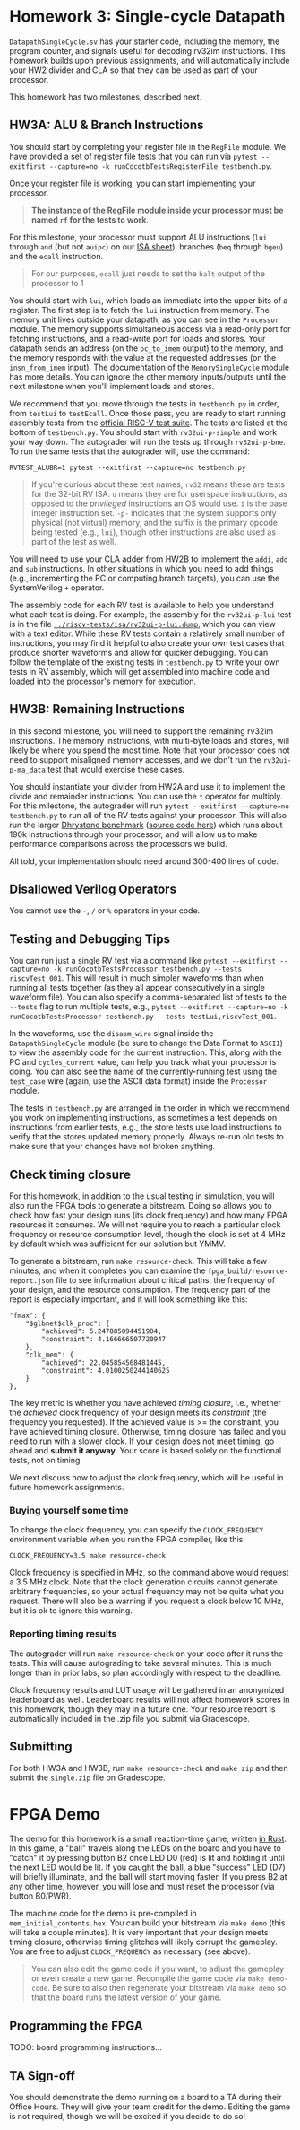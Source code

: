 # Homework 3: Single-cycle Datapath

`DatapathSingleCycle.sv` has your starter code, including the memory, the program counter, and signals useful for decoding rv32im instructions. This homework builds upon previous assignments, and will automatically include your HW2 divider and CLA so that they can be used as part of your processor.

This homework has two milestones, described next.

## HW3A: ALU & Branch Instructions

You should start by completing your register file in the `RegFile` module. We have provided a set of register file tests that you can run via `pytest --exitfirst --capture=no -k runCocotbTestsRegisterFile testbench.py`.

Once your register file is working, you can start implementing your processor. 

> **The instance of the RegFile module inside your processor must be named `rf` for the tests to work**.

For this milestone, your processor must support ALU instructions (`lui` through `and` (but not `auipc`) on our [ISA sheet](../riscv%20isa%20reference%20sheet.pdf)), branches (`beq` through `bgeu`) and the `ecall` instruction.

> For our purposes, `ecall` just needs to set the `halt` output of the processor to 1

You should start with `lui`, which loads an immediate into the upper bits of a register. The first step is to fetch the `lui` instruction from memory. The memory unit lives outside your datapath, as you can see in the `Processor` module. The memory supports simultaneous access via a read-only port for fetching instructions, and a read-write port for loads and stores. Your datapath sends an address (on the `pc_to_imem` output) to the memory, and the memory responds with the value at the requested addresses (on the `insn_from_imem` input). The documentation of the `MemorySingleCycle` module has more details. You can ignore the other memory inputs/outputs until the next milestone when you'll implement loads and stores.

We recommend that you move through the tests in `testbench.py` in order, from `testLui` to `testEcall`. Once those pass, you are ready to start running assembly tests from the [official RISC-V test suite](https://github.com/riscv-software-src/riscv-tests). The tests are listed at the bottom of `testbench.py`. You should start with `rv32ui-p-simple` and work your way down. The autograder will run the tests up through `rv32ui-p-bne`. To run the same tests that the autograder will, use the command:

```
RVTEST_ALUBR=1 pytest --exitfirst --capture=no testbench.py
```

> If you're curious about these test names, `rv32` means these are tests for the 32-bit RV ISA. `u` means they are for userspace instructions, as opposed to the *privileged* instructions an OS would use. `i` is the base integer instruction set. `-p-` indicates that the system supports only physical (not virtual) memory, and the suffix is the primary opcode being tested (e.g., `lui`), though other instructions are also used as part of the test as well.

You will need to use your CLA adder from HW2B to implement the `addi`, `add` and `sub` instructions. In other situations in which you need to add things (e.g., incrementing the PC or computing branch targets), you can use the SystemVerilog `+` operator.

The assembly code for each RV test is available to help you understand what each test is doing. For example, the assembly for the `rv32ui-p-lui` test is in the file [`../riscv-tests/isa/rv32ui-p-lui.dump`](../riscv-tests/isa/rv32ui-p-lui.dump), which you can view with a text editor. While these RV tests contain a relatively small number of instructions, you may find it helpful to also create your own test cases that produce shorter waveforms and allow for quicker debugging. You can follow the template of the existing tests in `testbench.py` to write your own tests in RV assembly, which will get assembled into machine code and loaded into the processor's memory for execution.


## HW3B: Remaining Instructions

In this second milestone, you will need to support the remaining rv32im instructions. The memory instructions, with multi-byte loads and stores, will likely be where you spend the most time. Note that your processor does not need to support misaligned memory accesses, and we don't run the `rv32ui-p-ma_data` test that would exercise these cases.

You should instantiate your divider from HW2A and use it to implement the divide and remainder instructions. You can use the `*` operator for multiply. For this milestone, the autograder will run `pytest --exitfirst --capture=no testbench.py` to run all of the RV tests against your processor. This will also run the larger [Dhrystone benchmark](https://en.wikipedia.org/wiki/Dhrystone) ([source code here](https://github.com/cis5710/riscv-tests/tree/master/benchmarks/dhrystone)) which runs about 190k instructions through your processor, and will allow us to make performance comparisons across the processors we build.

All told, your implementation should need around 300-400 lines of code.

## Disallowed Verilog Operators

You cannot use the `-`, `/` or `%` operators in your code.

## Testing and Debugging Tips

You can run just a single RV test via a command like `pytest --exitfirst --capture=no -k runCocotbTestsProcessor testbench.py --tests riscvTest_001`. This will result in much simpler waveforms than when running all tests together (as they all appear consecutively in a single waveform file). You can also specify a comma-separated list of tests to the `--tests` flag to run multiple tests, e.g., `pytest --exitfirst --capture=no -k runCocotbTestsProcessor testbench.py --tests testLui,riscvTest_001`.

In the waveforms, use the `disasm_wire` signal inside the `DatapathSingleCycle` module (be sure to change the Data Format to `ASCII`) to view the assembly code for the current instruction. This, along with the PC and `cycles_current` value, can help you track what your processor is doing. You can also see the name of the currently-running test using the `test_case` wire (again, use the ASCII data format) inside the `Processor` module.

The tests in `testbench.py` are arranged in the order in which we recommend you work on implementing instructions, as sometimes a test depends on instructions from earlier tests, e.g., the store tests use load instructions to verify that the stores updated memory properly. Always re-run old tests to make sure that your changes have not broken anything.


## Check timing closure

For this homework, in addition to the usual testing in simulation, you will also run the FPGA tools to generate a bitstream. Doing so allows you to check how fast your design runs (its clock frequency) and how many FPGA resources it consumes. We will not require you to reach a particular clock frequency or resource consumption level, though the clock is set at 4 MHz by default which was sufficient for our solution but YMMV.

To generate a bitstream, run `make resource-check`. This will take a few minutes, and when it completes you can examine the `fpga_build/resource-report.json` file to see information about critical paths, the frequency of your design, and the resource consumption. The frequency part of the report is especially important, and it will look something like this:

```
"fmax": {
    "$glbnet$clk_proc": {
        "achieved": 5.247085094451904,
        "constraint": 4.166666507720947
    },
    "clk_mem": {
        "achieved": 22.045854568481445,
        "constraint": 4.0100250244140625
    }
},
```

The key metric is whether you have achieved *timing closure*, i.e., whether the *achieved* clock frequency of your design meets its *constraint* (the frequency you requested). If the achieved value is >= the constraint, you have achieved timing closure. Otherwise, timing closure has failed and you need to run with a slower clock. If your design does not meet timing, go ahead and **submit it anyway**. Your score is based solely on the functional tests, not on timing. 

We next discuss how to adjust the clock frequency, which will be useful in future homework assignments.

### Buying yourself some time

To change the clock frequency, you can specify the `CLOCK_FREQUENCY` environment variable when you run the FPGA compiler, like this:

```
CLOCK_FREQUENCY=3.5 make resource-check
```

Clock frequency is specified in MHz, so the command above would request a 3.5 MHz clock. Note that the clock generation circuits cannot generate arbitrary frequencies, so your actual frequency may not be quite what you request. There will also be a warning if you request a clock below 10 MHz, but it is ok to ignore this warning.

### Reporting timing results

The autograder will run `make resource-check` on your code after it runs the tests. This will cause autograding to take several minutes. This is much longer than in prior labs, so plan accordingly with respect to the deadline.

Clock frequency results and LUT usage will be gathered in an anonymized leaderboard as well. Leaderboard results will not affect homework scores in this homework, though they may in a future one. Your resource report is automatically included in the .zip file you submit via Gradescope.

## Submitting

For both HW3A and HW3B, run `make resource-check` and `make zip` and then submit the `single.zip` file on Gradescope.

# FPGA Demo

The demo for this homework is a small reaction-time game, written [in Rust](ledrop/src/main.rs). In this game, a "ball" travels along the LEDs on the board and you have to "catch" it by pressing button B2 once LED D0 (red) is lit and holding it until the next LED would be lit. If you caught the ball, a blue "success" LED (D7) will briefly illuminate, and the ball will start moving faster. If you press B2 at any other time, however, you will lose and must reset the processor (via button B0/PWR).

The machine code for the demo is pre-compiled in `mem_initial_contents.hex`. You can build your bitstream via `make demo` (this will take a couple minutes). It is very important that your design meets timing closure, otherwise timing glitches will likely corrupt the gameplay. You are free to adjust `CLOCK_FREQUENCY` as necessary (see above).

> You can also edit the game code if you want, to adjust the gameplay or even create a new game. Recompile the game code via `make demo-code`. Be sure to also then regenerate your bitstream via `make demo` so that the board runs the latest version of your game.

## Programming the FPGA

TODO: board programming instructions...

## TA Sign-off

You should demonstrate the demo running on a board to a TA during their Office Hours. They will give your team credit for the demo. Editing the game is not required, though we will be excited if you decide to do so!